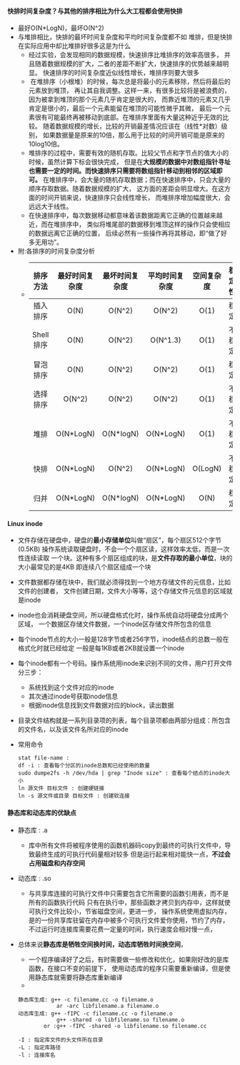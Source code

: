 
#### 快排时间复杂度？与其他的排序相比为什么大工程都会使用快排
- 最好O(N*LogN)，最坏O(N^2)
- 与堆排相比，快排的最坏时间复杂度和平均时间复杂度都不如
	堆排，但是快排在实际应用中却比堆排好很多这是为什么
	- 经过实验，会发现相同的数据规模，快速排序比堆排序的效率高很多，
	并且随着数据规模的扩大，二者的差距不断扩大，快速排序的优势越来越明显。
	快速排序的时间复杂度近似线性增长，堆排序则要大很多
	-  在堆排序（小根堆）的时候，每次总是将最小的元素移除，然后将最后的元素放到堆顶，
	再让其自我调整。这样一来，有很多比较将是被浪费的，因为被拿到堆顶的那个元素几乎肯定是很大的，
	而靠近堆顶的元素又几乎肯定是很小的，最后一个元素能留在堆顶的可能性微乎其微，
	最后一个元素很有可能最终再被移动到底部。在堆排序里面有大量这种近乎无效的比较。
	随着数据规模的增长，比较的开销最差情况应该在（线性*对数）级别，
	如果数据量是原来的10倍，那么用于比较的时间开销可能是原来的10log10倍。
	- 堆排序的过程中，需要有效的随机存取。比较父节点和字节点的值大小的时候，虽然计算下标会很快完成，
	但是在**大规模的数据中对数组指针寻址也需要一定的时间。而快速排序只需要将数组指针移动到相邻的区域即可。**
	在堆排序中，会大量的随机存取数据；而在快速排序中，只会大量的顺序存取数据。随着数据规模的扩大，
	这方面的差距会明显增大。在这方面的时间开销来说，快速排序只会线性增长，
	而堆排序增加幅度很大，会远远大于线性。
	- 在快速排序中，每次数据移动都意味着该数据距离它正确的位置越来越近，而在堆排序中，
	类似将堆尾部的数据移到堆顶这样的操作只会使相应的数据远离它正确的位置，
	后续必然有一些操作再将其移动，即“做了好多无用功”。
- 附:各排序的时间复杂度分析
	- 排序方法|最好时间复杂度|最坏时间复杂度|平均时间复杂度|空间复杂度|稳定性
	  :-: | :-: | :-: | :-: | :-: | :-:
	  插入排序|O(N)|O(N^2)|O(N^2)|O(1)|稳定
	  Shell排序|O(N)|O(N^2)|O(N^1.3)|O(1)|不稳定
	  冒泡排序|O(N)|O(N^2)|O(N^2)|O(1)|稳定
	  选择排序|O(N^2)|O(N^2)|O(N^2)|O(1)|不稳定
	  堆排|O(N*LogN)|O(N*logN)|O(N*LogN)|O(1)|不稳定
	  快排|O(N*LogN)|O(N^2)|O(N*LogN)|O(LogN)|不稳定
	  归并|O(N*LogN)|O(N*logN)|O(N*LogN)|O(N)|稳定

#### Linux inode
 - 文件存储在硬盘中，硬盘的**最小存储单位**叫做“扇区”，每个扇区512个字节(0.5KB)
 操作系统读取硬盘时，不会一个个扇区读，这样效率太低，而是一次性连续读取
 一个块。这种有多个扇区组成的块，是**文件存取的最小单位**，块的大小最常见的是4KB
 即连续八个扇区组成一个块
 - 文件数据都存储在块中，我们就必须得找到一个地方存储文件的元信息，比如文件的创建者，
 文件创建日期，文件大小等等，这个存储文件元信息的区域就是inode
 - inode也会消耗硬盘空间，所以硬盘格式化时，操作系统自动将硬盘分成两个区域，
 一个数据区存储文件数据，一个inode区存储文件所包含的信息
 - 每个inode节点的大小一般是128字节或者256字节，inode结点的总数一般在格式化时就已经给定
 一般是每1KB或者2KB就设置一个inode
 - 每个inode都有一个号码。操作系统用inode来识别不同的文件，用户打开文件分三步：
   - 系统找到这个文件对应的inode
   - 其次通过inode号获取inode信息
   - 根据inode信息找到文件数据对应的block，读出数据
 - 目录文件结构就是一系列目录项的列表，每个目录项都由两部分组成：所包含的文件名，以及该文件名所对应的inode
 - 常用命令
 
	  ```
	  stat file-name :
	  df -i : 查看每个分区的inode总数和已经使用的数量
	  sudo dumpe2fs -h /dev/hda | grep "Inode size" : 查看每个结点的inode大小
	  ln 源文件 目标文件 : 创建硬链接
	  ln -s 源文件或目录 目标文件 : 创建软连接
	  ```

#### 静态库和动态库的优缺点
	
- 静态库 : .a
	- 库中所有文件将被程序使用的函数机器码copy到最终的可执行文件中，导致最终生成的可执行代码量相对较多
	但是运行起来相对能快一点，**不过会占用磁盘和内存空间**

- 动态库 : .so
	- 与共享库连接的可执行文件中只需要包含它所需要的函数引用表，而不是所有的函数执行代码
	只有在执行中，那些函数才拷贝到内存中，这样就使可执行文件比较小，节省磁盘空间，更进一步，
	操作系统使用虚拟内存，是的一份共享库驻留在内存中被多个可执行文件爱你使用，节约了内存，
	不过运行时连接库需要花费一定量的时间，执行速度会相对慢一点，

- 总体来说**静态库是牺牲空间换时间，动态库牺牲时间换空间**，
	- 一个程序编译好了之后，有时需要做一些修改和优化，如果刚好改的是库函数，在接口不变的前提下，
	使用动态库的程序只需要重新编译，但是使用静态库就需要将静态库重新编译
	- 
	```
	静态库生成: g++ -c filename.cc -o filename.o
				ar -arc libfilename.a filename.o
	动态库生成: g++ -fIPC -c filename.cc -o filename.o
				g++ -shared -o libfilename.so filename.o
			or :g++ -fIPC -shared -o libfilename.so filename.cc

	-I : 指定库文件的头文件所在目录
	-L : 指定库路径
	-l : 连接库名
	```


